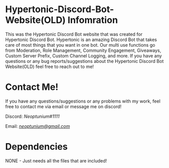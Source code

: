 # Hypertonic-Discord-Bot-Website(OLD) Infomration
This was the Hypertonic Discord Bot website that was created for Hypertonic Discord Bot. Hypertonic is an amazing Discord Bot that takes care of most things that you want in one bot. Our multi use functions go from Moderation, Role Management, Community Engagement, Giveaways, Custom Server Prefix, Custom Channel Logging, and more. If you have any questions or any bug reports/suggestions about the Hypertonic Discord Bot Website(OLD) feel free to reach out to me!

# Contact Me!
 If you have any questions/suggestions or any problems with my work, feel free to contact me via email or message me on discord!

  Discord: *Neoptunium#1111*

  Email: *neoptunium@gmail.com*

# Dependencies 
NONE - Just needs all the files that are included!
